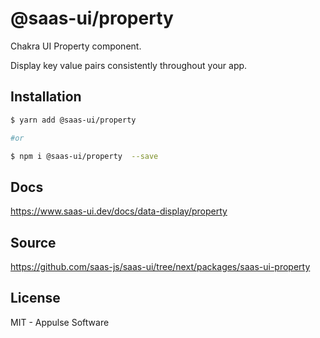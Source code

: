 # @saas-ui/property

Chakra UI Property component.

Display key value pairs consistently throughout your app.

## Installation

```sh
$ yarn add @saas-ui/property

#or

$ npm i @saas-ui/property  --save
```

## Docs

https://www.saas-ui.dev/docs/data-display/property

## Source

https://github.com/saas-js/saas-ui/tree/next/packages/saas-ui-property

## License

MIT - Appulse Software
